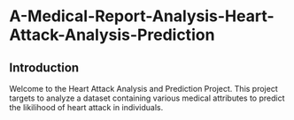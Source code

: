 # A-Medical-Report-Analysis-Heart-Attack-Analysis-Prediction
## Introduction
Welcome to the Heart Attack Analysis and Prediction Project. This project targets to analyze a dataset containing various medical attributes to predict the likilihood of heart attack in individuals. 

